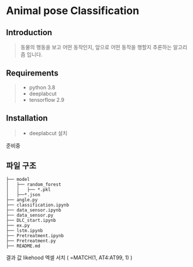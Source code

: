 # Animal pose Classification

## Introduction
>
> 동물의 행동을 보고 어떤 동작인지, 앞으로 어떤 동작을 행할지 추론하는 알고리즘 입니다.

## Requirements
>
> - python 3.8
> - deeplabcut
> - tensorflow 2.9

## Installation
>
> - deeplabcut 설치

준비중

## 파일 구조

```
├── model
│   ├── random_forest
│   │   ├── *.pkl
│   ├──*.json
├── angle.py
├── classification.ipynb
├── data_sensor.ipynb
├── data_sensor.py
├── DLC_start.ipynb
├── ex.py
├── lstm.ipynb
├── Pretreatment.ipynb
├── Pretreatment.py
├── README.md
```

결과 값  likehood 엑셀 서치 ( =MATCH(1, AT4:AT99, 1) )